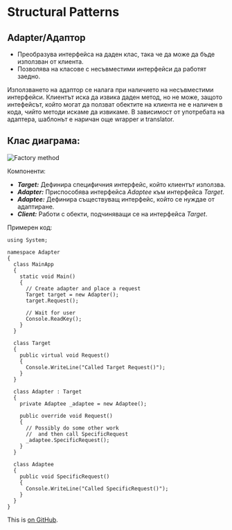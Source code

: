 # Structural Patterns

## Adapter/Адаптор

 * Преобразува интерфейса на даден клас, така че да може да бъде използван от клиента.
 * Позволява на класове с несъвместими интерфейси да работят заедно.
 	
Използването на адаптор се налага при наличието на несъвместими интерфейси. Клиентът иска да извика даден метод, но не може, защото интефейсът, който могат да ползват обектите на клиента не е наличен в кода, чийто методи искаме да извикаме. В зависимост от употребата на адаптера, шаблонът е наричан още wrapper и translator.

## Клас диаграма:

![Factory method](http://www.dofactory.com/images/diagrams/net/adapter.gif)

Компоненти:

 * *__Target:__* Дефинира специфичния интерфейс, който клиентът използва.
 * *__Adapter:__* Приспособява интерфейса *Adaptee* към интерфейса *Target*.
 * *__Adaptee:__* Дефинира съществуващ интерфейс, който се нуждае от адаптиране.
 * *__Client:__* Работи с обекти, подчиняващи се на интерфейса *Target*.

Примерен код:

```
using System;
 
namespace Adapter
{
  class MainApp
  {
    static void Main()
    {
      // Create adapter and place a request
      Target target = new Adapter();
      target.Request();
 
      // Wait for user
      Console.ReadKey();
    }
  }
 
  class Target
  {
    public virtual void Request()
    {
      Console.WriteLine("Called Target Request()");
    }
  }
 
  class Adapter : Target
  {
    private Adaptee _adaptee = new Adaptee();
 
    public override void Request()
    {
      // Possibly do some other work
      //  and then call SpecificRequest
      _adaptee.SpecificRequest();
    }
  }

  class Adaptee
  {
    public void SpecificRequest()
    {
      Console.WriteLine("Called SpecificRequest()");
    }
  }
}
```
This is [on GitHub](https://github.com/dtopalov/HQCode/blob/master/DesignPatterns/StructuralPatterns/adapter.md).